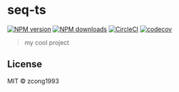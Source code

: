 # seq-ts

[![NPM version](https://img.shields.io/npm/v/seq-ts.svg?style=flat)](https://npmjs.com/package/seq-ts) [![NPM downloads](https://img.shields.io/npm/dm/seq-ts.svg?style=flat)](https://npmjs.com/package/seq-ts) [![CircleCI](https://circleci.com/gh/zcong1993/seq-ts/tree/master.svg?style=shield)](https://circleci.com/gh/zcong1993/seq-ts/tree/master) [![codecov](https://codecov.io/gh/zcong1993/seq-ts/branch/master/graph/badge.svg)](https://codecov.io/gh/zcong1993/seq-ts)

> my cool project

## License

MIT &copy; zcong1993
